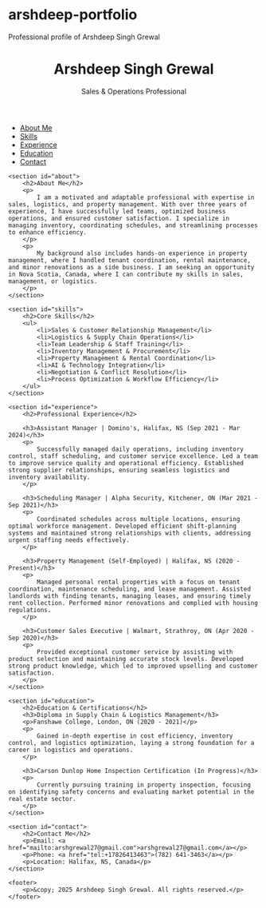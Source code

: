 # arshdeep-portfolio
Professional profile of Arshdeep Singh Grewal 
<!DOCTYPE html>
<html lang="en">
<head>
    <meta charset="UTF-8">
    <meta name="viewport" content="width=device-width, initial-scale=1.0">
    <title>Arshdeep Singh Grewal</title>
    <link rel="stylesheet" href="styles.css">
</head>
<body>
    <header>
        <h1>Arshdeep Singh Grewal</h1>
        <p>Sales & Operations Professional</p>
    </header>
    <nav>
        <ul>
            <li><a href="#about">About Me</a></li>
            <li><a href="#skills">Skills</a></li>
            <li><a href="#experience">Experience</a></li>
            <li><a href="#education">Education</a></li>
            <li><a href="#contact">Contact</a></li>
        </ul>
    </nav>

    <section id="about">
        <h2>About Me</h2>
        <p>
            I am a motivated and adaptable professional with expertise in sales, logistics, and property management. With over three years of experience, I have successfully led teams, optimized business operations, and ensured customer satisfaction. I specialize in managing inventory, coordinating schedules, and streamlining processes to enhance efficiency.
        </p>
        <p>
            My background also includes hands-on experience in property management, where I handled tenant coordination, rental maintenance, and minor renovations as a side business. I am seeking an opportunity in Nova Scotia, Canada, where I can contribute my skills in sales, management, or logistics.
        </p>
    </section>

    <section id="skills">
        <h2>Core Skills</h2>
        <ul>
            <li>Sales & Customer Relationship Management</li>
            <li>Logistics & Supply Chain Operations</li>
            <li>Team Leadership & Staff Training</li>
            <li>Inventory Management & Procurement</li>
            <li>Property Management & Rental Coordination</li>
            <li>AI & Technology Integration</li>
            <li>Negotiation & Conflict Resolution</li>
            <li>Process Optimization & Workflow Efficiency</li>
        </ul>
    </section>

    <section id="experience">
        <h2>Professional Experience</h2>
        
        <h3>Assistant Manager | Domino's, Halifax, NS (Sep 2021 - Mar 2024)</h3>
        <p>
            Successfully managed daily operations, including inventory control, staff scheduling, and customer service excellence. Led a team to improve service quality and operational efficiency. Established strong supplier relationships, ensuring seamless logistics and inventory availability.
        </p>
        
        <h3>Scheduling Manager | Alpha Security, Kitchener, ON (Mar 2021 - Sep 2021)</h3>
        <p>
            Coordinated schedules across multiple locations, ensuring optimal workforce management. Developed efficient shift-planning systems and maintained strong relationships with clients, addressing urgent staffing needs effectively.
        </p>

        <h3>Property Management (Self-Employed) | Halifax, NS (2020 - Present)</h3>
        <p>
            Managed personal rental properties with a focus on tenant coordination, maintenance scheduling, and lease management. Assisted landlords with finding tenants, managing leases, and ensuring timely rent collection. Performed minor renovations and complied with housing regulations.
        </p>

        <h3>Customer Sales Executive | Walmart, Strathroy, ON (Apr 2020 - Sep 2020)</h3>
        <p>
            Provided exceptional customer service by assisting with product selection and maintaining accurate stock levels. Developed strong product knowledge, which led to improved upselling and customer satisfaction.
        </p>
    </section>

    <section id="education">
        <h2>Education & Certifications</h2>
        <h3>Diploma in Supply Chain & Logistics Management</h3>
        <p>Fanshawe College, London, ON (2020 - 2021)</p>
        <p>
            Gained in-depth expertise in cost efficiency, inventory control, and logistics optimization, laying a strong foundation for a career in logistics and operations.
        </p>

        <h3>Carson Dunlop Home Inspection Certification (In Progress)</h3>
        <p>
            Currently pursuing training in property inspection, focusing on identifying safety concerns and evaluating market potential in the real estate sector.
        </p>
    </section>

    <section id="contact">
        <h2>Contact Me</h2>
        <p>Email: <a href="mailto:arshgrewal27@gmail.com">arshgrewal27@gmail.com</a></p>
        <p>Phone: <a href="tel:+17826413463">(782) 641-3463</a></p>
        <p>Location: Halifax, NS, Canada</p>
    </section>

    <footer>
        <p>&copy; 2025 Arshdeep Singh Grewal. All rights reserved.</p>
    </footer>
</body>
</html>
